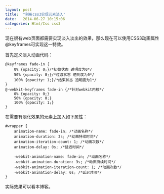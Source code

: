```yaml
---
layout: post
title:  "利用css3实现元素淡入"
date:   2014-06-27 10:15:06
categories: Html/Css css3
---
```

现在很有web页面都需要实现淡入淡出的效果，那么现在可以使用CSS3动画属性@keyframes可实现这一特效。  

首先定义淡入动画代码：  

    @keyframes fade-in {
        0% {opacity: 0;}/*初始状态 透明度为0*/
        50% {opacity: 0;}/*过渡状态 透明度为0*/
        100% {opacity: 1;}/*结束状态 透明度为1*/
    }  
    @-webkit-keyframes fade-in {/*针对webkit内核*/
        0% {opacity: 0;}
        50% {opacity: 0;}
        100% {opacity: 1;}
    }


在需要有淡化效果的元素上加入如下属性：  

    #wrapper {
        animation-name: fade-in; /*动画名称*/
        animation-duration: 3s; /*动画持续时间*/
        animation-iteration-count: 1; /*动画次数*/
        animation-delay: 0s; /*延迟时间*/

        -webkit-animation-name: fade-in; /*动画名称*/
        -webkit-animation-duration: 3s; /*动画持续时间*/
        -webkit-animation-iteration-count: 1; /*动画次数*/
        -webkit-animation-delay: 0s; /*延迟时间*/
    }


实际效果可以看本博客。
